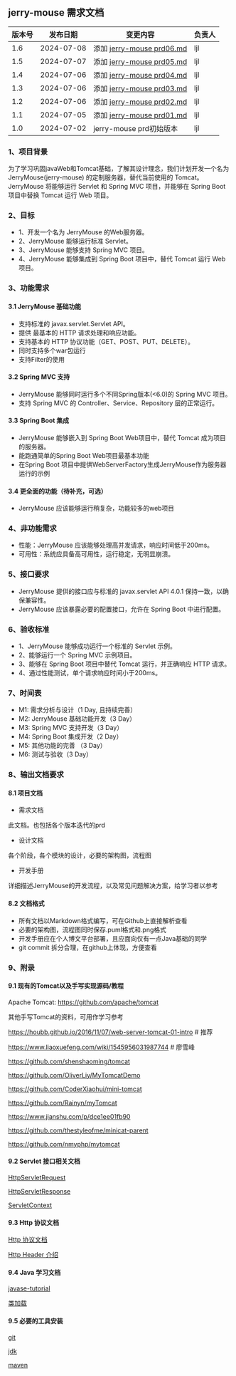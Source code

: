 ## jerry-mouse 需求文档

| 版本号 | 发布日期       | 变更内容                                  | 负责人 |
|-----|------------|---------------------------------------|-----|
| 1.6 | 2024-07-08 | 添加 [jerry-mouse prd06.md](./prd06.md) | ljl |
| 1.5 | 2024-07-07 | 添加 [jerry-mouse prd05.md](./prd05.md) | ljl |
| 1.4 | 2024-07-06 | 添加 [jerry-mouse prd04.md](./prd04.md) | ljl |
| 1.3 | 2024-07-06 | 添加 [jerry-mouse prd03.md](./prd03.md) | ljl |
| 1.2 | 2024-07-06 | 添加 [jerry-mouse prd02.md](./prd02.md) | ljl |
| 1.1 | 2024-07-05 | 添加 [jerry-mouse prd01.md](./prd01.md) | ljl |
| 1.0 | 2024-07-02 | jerry-mouse prd初始版本                   | ljl |

### 1、项目背景

为了学习巩固javaWeb和Tomcat基础，了解其设计理念，我们计划开发一个名为 JerryMouse(jerry-mouse) 的定制服务器，替代当前使用的 Tomcat。JerryMouse 将能够运行 Servlet 和 Spring MVC 项目，并能够在 Spring Boot 项目中替换 Tomcat 运行 Web 项目。

### 2、目标

- 1、开发一个名为 JerryMouse 的Web服务器。
- 2、JerryMouse 能够运行标准 Servlet。
- 3、JerryMouse 能够支持 Spring MVC 项目。
- 4、JerryMouse 能够集成到 Spring Boot 项目中，替代 Tomcat 运行 Web 项目。

### 3、功能需求

#### 3.1 JerryMouse 基础功能

- 支持标准的 javax.servlet.Servlet API。
- 提供 最基本的 HTTP 请求处理和响应功能。
- 支持基本的 HTTP 协议功能（GET、POST、PUT、DELETE）。
- 同时支持多个war包运行
- 支持Filter的使用

#### 3.2 Spring MVC 支持

- JerryMouse 能够同时运行多个不同Spring版本(<6.0)的 Spring MVC 项目。
- 支持 Spring MVC 的 Controller、Service、Repository 层的正常运行。

#### 3.3 Spring Boot 集成

- JerryMouse 能够嵌入到 Spring Boot Web项目中，替代 Tomcat 成为项目的服务器。
- 能跑通简单的Spring Boot Web项目最基本功能
- 在Spring Boot 项目中提供WebServerFactory生成JerryMouse作为服务器运行的示例

#### 3.4 更全面的功能（待补充，可选）

- JerryMouse 应该能够运行稍复杂，功能较多的web项目

### 4、非功能需求

- 性能：JerryMouse 应该能够处理高并发请求，响应时间低于200ms。
- 可用性：系统应具备高可用性，运行稳定，无明显崩溃。

### 5、接口要求

- JerryMouse 提供的接口应与标准的 javax.servlet API 4.0.1 保持一致，以确保兼容性。
- JerryMouse 应该暴露必要的配置接口，允许在 Spring Boot 中进行配置。

### 6、验收标准

- 1、JerryMouse 能够成功运行一个标准的 Servlet 示例。
- 2、能够运行一个 Spring MVC 示例项目。
- 3、能够在 Spring Boot 项目中替代 Tomcat 运行，并正确响应 HTTP 请求。
- 4、通过性能测试，单个请求响应时间小于200ms。

### 7、时间表
- M1: 需求分析与设计（1 Day, 且持续完善）
- M2: JerryMouse 基础功能开发（3 Day）
- M3: Spring MVC 支持开发（3 Day）
- M4: Spring Boot 集成开发（2 Day）
- M5: 其他功能的完善 （3 Day）
- M6: 测试与验收（3 Day）

### 8、输出文档要求

#### 8.1 项目文档
- 需求文档

此文档。也包括各个版本迭代的prd

- 设计文档

各个阶段，各个模块的设计，必要的架构图，流程图

- 开发手册

详细描述JerryMouse的开发流程，以及常见问题解决方案，给学习者以参考

#### 8.2 文档格式

- 所有文档以Markdown格式编写，可在Github上直接解析查看
- 必要的架构图，流程图同时保存.puml格式和.png格式
- 开发手册应在个人博文平台部署，且应面向仅有一点Java基础的同学
- git commit 拆分合理，在github上体现，方便查看

### 9、附录

#### 9.1 现有的Tomcat以及手写实现源码/教程
Apache Tomcat: https://github.com/apache/tomcat

其他手写Tomcat的资料，可用作学习参考

https://houbb.github.io/2016/11/07/web-server-tomcat-01-intro # 推荐

https://www.liaoxuefeng.com/wiki/1545956031987744             # 廖雪峰  

https://github.com/shenshaoming/tomcat

https://github.com/OliverLiy/MyTomcatDemo

https://github.com/CoderXiaohui/mini-tomcat

https://github.com/Rainyn/myTomcat

https://www.jianshu.com/p/dce1ee01fb90

https://github.com/thestyleofme/minicat-parent

https://github.com/nmyphp/mytomcat

#### 9.2 Servlet 接口相关文档

[HttpServletRequest](https://docs.oracle.com/javaee/7/api/javax/servlet/http/HttpServletRequest.html)

[HttpServletResponse](https://docs.oracle.com/javaee/7/api/javax/servlet/http/HttpServletResponse.html)

[ServletContext](https://docs.oracle.com/javaee/7/api/javax/servlet/ServletContext.html)

#### 9.3 Http 协议文档

[Http 协议文档](https://www.rfc-editor.org/rfc/rfc2616)

[Http Header 介绍](https://developer.mozilla.org/en-US/docs/Web/HTTP/Headers)

#### 9.4 Java 学习文档

[javase-tutorial](https://docs.oracle.com/javase/tutorial/)

[类加载](https://docs.oracle.com/javase/7/docs/technotes/guides/lang/cl-mt.html)

#### 9.5 必要的工具安装

[git](https://git-scm.com/book/en/v2/Getting-Started-Installing-Git)

[jdk](https://www.oracle.com/java/technologies/downloads/)

[maven](https://maven.apache.org/install.html)
